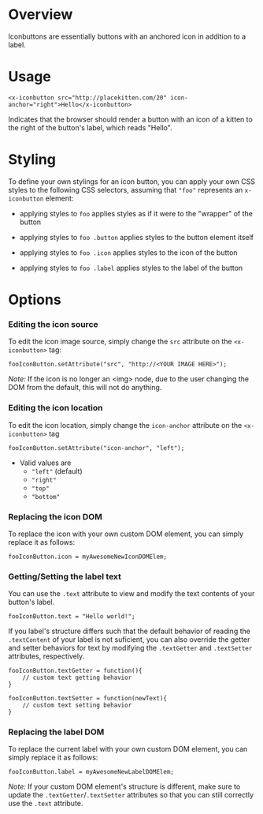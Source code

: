 # Overview

Iconbuttons are essentially buttons with an anchored icon in addition to a label.

# Usage

    <x-iconbutton src="http://placekitten.com/20" icon-anchor="right">Hello</x-iconbutton>
    
Indicates that the browser should render a button with an icon of a kitten to the right of the
button's label, which reads "Hello".

# Styling

To define your own stylings for an icon button, you can apply your own CSS styles to
the following CSS selectors, assuming that `"foo"` represents an `x-iconbutton` element:

* applying styles to `foo` applies styles as if it were to the 
  "wrapper" of the button
       
* applying styles to `foo .button` applies styles to the 
  button element itself

* applying styles to `foo .icon` applies styles to the icon of the
  button

* applying styles to `foo .label` applies styles to the label of the
  button

# Options

### Editing the icon source
To edit the icon image source, simply change the `src` attribute on the `<x-iconbutton>` tag:

    fooIconButton.setAttribute("src", "http://<YOUR IMAGE HERE>");
    
_Note:_ If the icon is no longer an &lt;img&gt; node, due to the user changing the DOM from the default, this will not do anything.

### Editing the icon location
To edit the icon location, simply change the `icon-anchor` attribute on the `<x-iconbutton>` tag

    fooIconButton.setAttribute("icon-anchor", "left");

- Valid values are
    - `"left"` (default)
    - `"right"`
    - `"top"`
    - `"bottom"`

### Replacing the icon DOM    
To replace the icon with your own custom DOM element, you can simply replace it as follows:

    fooIconButton.icon = myAwesomeNewIconDOMElem;

### Getting/Setting the label text
You can use the `.text` attribute to view and modify the text contents of your button's label.

    fooIconButton.text = "Hello world!";
    
If you label's structure differs such that the default behavior of reading the `.textContent` of your label is not suficient, you can also
override the getter and setter behaviors for text by modifying the `.textGetter` and `.textSetter` attributes, respectively.

    fooIconButton.textGetter = function(){
        // custom text getting behavior
    }
    
    fooIconButton.textSetter = function(newText){
        // custom text setting behavior
    }

### Replacing the label DOM
To replace the current label with your own custom DOM element, you can simply replace it as follows:

    fooIconButton.label = myAwesomeNewLabelDOMElem;
    
_Note:_ If your custom DOM element's structure is different, make sure to update the `.textGetter`/`.textSetter` attributes so that you can still correctly use the `.text` attribute.
